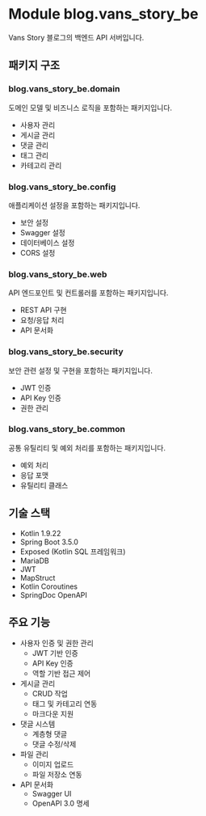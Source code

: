 # Module blog.vans_story_be

Vans Story 블로그의 백엔드 API 서버입니다.

## 패키지 구조

### blog.vans_story_be.domain
도메인 모델 및 비즈니스 로직을 포함하는 패키지입니다.
- 사용자 관리
- 게시글 관리
- 댓글 관리
- 태그 관리
- 카테고리 관리

### blog.vans_story_be.config
애플리케이션 설정을 포함하는 패키지입니다.
- 보안 설정
- Swagger 설정
- 데이터베이스 설정
- CORS 설정

### blog.vans_story_be.web
API 엔드포인트 및 컨트롤러를 포함하는 패키지입니다.
- REST API 구현
- 요청/응답 처리
- API 문서화

### blog.vans_story_be.security
보안 관련 설정 및 구현을 포함하는 패키지입니다.
- JWT 인증
- API Key 인증
- 권한 관리

### blog.vans_story_be.common
공통 유틸리티 및 예외 처리를 포함하는 패키지입니다.
- 예외 처리
- 응답 포맷
- 유틸리티 클래스

## 기술 스택

- Kotlin 1.9.22
- Spring Boot 3.5.0
- Exposed (Kotlin SQL 프레임워크)
- MariaDB
- JWT
- MapStruct
- Kotlin Coroutines
- SpringDoc OpenAPI

## 주요 기능

- 사용자 인증 및 권한 관리
  - JWT 기반 인증
  - API Key 인증
  - 역할 기반 접근 제어
- 게시글 관리
  - CRUD 작업
  - 태그 및 카테고리 연동
  - 마크다운 지원
- 댓글 시스템
  - 계층형 댓글
  - 댓글 수정/삭제
- 파일 관리
  - 이미지 업로드
  - 파일 저장소 연동
- API 문서화
  - Swagger UI
  - OpenAPI 3.0 명세 